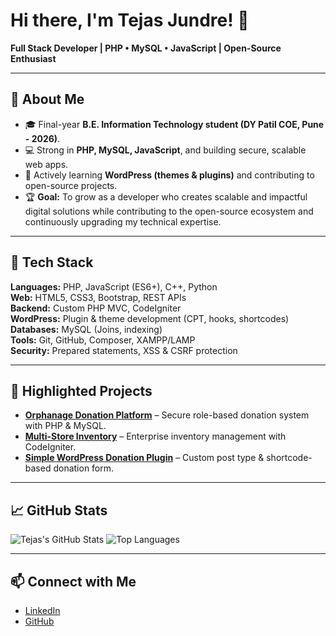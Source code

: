 # Hi there, I'm Tejas Jundre! 👋

**Full Stack Developer | PHP • MySQL • JavaScript | Open-Source Enthusiast**

---

## 🚀 About Me
- 🎓 Final-year **B.E. Information Technology student (DY Patil COE, Pune - 2026)**.
- 💻 Strong in **PHP, MySQL, JavaScript**, and building secure, scalable web apps.
- 🌱 Actively learning **WordPress (themes & plugins)** and contributing to open-source projects.
- 🏆 **Goal:** To grow as a developer who creates scalable and impactful digital solutions while contributing to the open-source ecosystem and continuously upgrading my technical expertise.

---

## 🔧 Tech Stack
**Languages:** PHP, JavaScript (ES6+), C++, Python  
**Web:** HTML5, CSS3, Bootstrap, REST APIs  
**Backend:** Custom PHP MVC, CodeIgniter  
**WordPress:** Plugin & theme development (CPT, hooks, shortcodes)  
**Databases:** MySQL (Joins, indexing)  
**Tools:** Git, GitHub, Composer, XAMPP/LAMP  
**Security:** Prepared statements, XSS & CSRF protection

---

## 🌟 Highlighted Projects
- **[Orphanage Donation Platform](https://github.com/tejasjundre/orphanage-donation-platform)** – Secure role-based donation system with PHP & MySQL.
- **[Multi-Store Inventory](https://github.com/tejasjundre/multistore-main)** – Enterprise inventory management with CodeIgniter.
- **[Simple WordPress Donation Plugin](https://github.com/tejasjundre/wp-simple-donation)** – Custom post type & shortcode-based donation form.

---

## 📈 GitHub Stats
![Tejas's GitHub Stats](https://github-readme-stats.vercel.app/api?username=tejasjundre&show_icons=true&theme=radical)
![Top Languages](https://github-readme-stats.vercel.app/api/top-langs/?username=tejasjundre&layout=compact&theme=radical)

---

## 📫 Connect with Me
- [LinkedIn](https://www.linkedin.com/in/tejas-jundre)
- [GitHub](https://github.com/tejasjundre)
